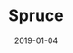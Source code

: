 ---
date: 2019-01-04
tags: project
title: Spruce
client: Format
client_url: https://www.format.com/
services: Design & Development
cta: Visit website
project_url: https://www.format.com/themes#spruce
background_color: '#19A974'
description: "The second theme we built for Format's portfolio platform is Spruce, a brutalist theme that gets out of the way and showcases your work in a beautifully colored grid."
---